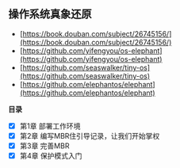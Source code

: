 ## 操作系统真象还原

* [https://book.douban.com/subject/26745156/](https://book.douban.com/subject/26745156/)
* [https://github.com/yifengyou/os-elephant](https://github.com/yifengyou/os-elephant)
* [https://github.com/seaswalker/tiny-os](https://github.com/seaswalker/tiny-os) 
* [https://github.com/elephantos/elephant](https://github.com/elephantos/elephant)


**目录**


* [x] 第1章 部署工作环境
* [x] 第2章 编写MBR住引导记录，让我们开始掌权
* [x] 第3章 完善MBR
* [x] 第4章 保护模式入门
